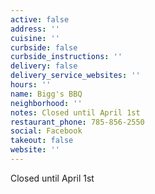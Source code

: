 ```yaml
---
active: false
address: ''
cuisine: ''
curbside: false
curbside_instructions: ''
delivery: false
delivery_service_websites: ''
hours: ''
name: Bigg's BBQ
neighborhood: ''
notes: Closed until April 1st
restaurant_phone: 785-856-2550
social: Facebook
takeout: false
website: ''
---
```


Closed until April 1st